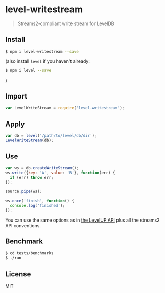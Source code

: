 # level-writestream

> Streams2-compliant write stream for LevelDB

## Install

```bash
$ npm i level-writestream --save
```

(also install `level` if you haven't already:

```bash
$ npm i level --save
```
)

## Import

```javascript
var LevelWriteStream = require('level-writestream');
```

## Apply

```javascript
var db = level('/path/to/level/db/dir');
LevelWriteStream(db);
```

## Use

```javascript
var ws = db.createWriteStream();
ws.write({key: 'A', value: 'B'}, function(err) {
  if (err) throw err;
});

source.pipe(ws);

ws.once('finish', function() {
  console.log('finished');
});
```

You can use the same options as in [the LevelUP API](https://github.com/rvagg/node-levelup#createWriteStream) plus all the streams2 API conventions.

## Benchmark

```bash
$ cd tests/benchmarks
$ ./run
```

## License

MIT